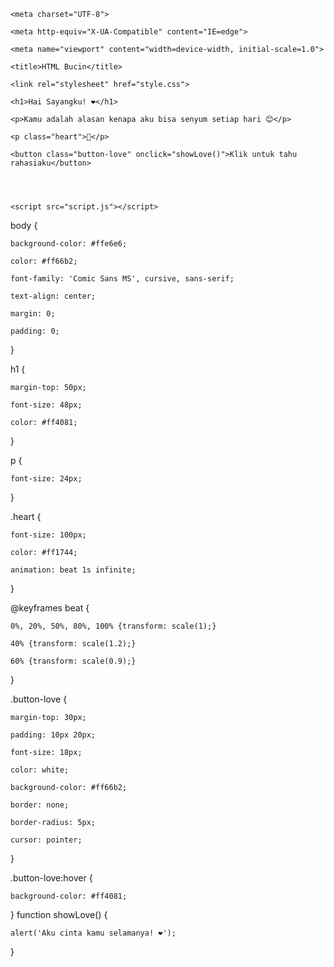 <!DOCTYPE html>
 
<html lang="en">
 
<head>
 
    <meta charset="UTF-8">
 
    <meta http-equiv="X-UA-Compatible" content="IE=edge">
 
    <meta name="viewport" content="width=device-width, initial-scale=1.0">
 
    <title>HTML Bucin</title>
 
    <link rel="stylesheet" href="style.css">
 
</head>
 
<body>
 
    <h1>Hai Sayangku! ❤️</h1>
 
    <p>Kamu adalah alasan kenapa aku bisa senyum setiap hari 😊</p>
 
    <p class="heart">💖</p>
 
    <button class="button-love" onclick="showLove()">Klik untuk tahu rahasiaku</button>
 
 
 
 
    <script src="script.js"></script>
 
</body>
 
</html>
body {
 
    background-color: #ffe6e6;
 
    color: #ff66b2;
 
    font-family: 'Comic Sans MS', cursive, sans-serif;
 
    text-align: center;
 
    margin: 0;
 
    padding: 0;
 
}
 
h1 {
 
    margin-top: 50px;
 
    font-size: 48px;
 
    color: #ff4081;
 
}
 
p {
 
    font-size: 24px;
 
}
 
.heart {
 
    font-size: 100px;
 
    color: #ff1744;
 
    animation: beat 1s infinite;
 
}
 
@keyframes beat {
 
    0%, 20%, 50%, 80%, 100% {transform: scale(1);}
 
    40% {transform: scale(1.2);}
 
    60% {transform: scale(0.9);}
 
}
 
.button-love {
 
    margin-top: 30px;
 
    padding: 10px 20px;
 
    font-size: 18px;
 
    color: white;
 
    background-color: #ff66b2;
 
    border: none;
 
    border-radius: 5px;
 
    cursor: pointer;
 
}
 
.button-love:hover {
 
    background-color: #ff4081;
 
}
function showLove() {
 
    alert('Aku cinta kamu selamanya! ❤️');
 
}
